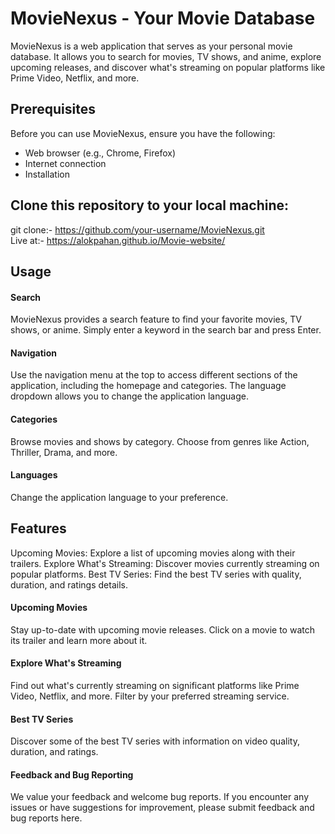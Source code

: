 # MovieNexus - Your Movie Database

MovieNexus is a web application that serves as your personal movie database. It allows you to search for movies, TV shows, and anime, explore upcoming releases, and discover what's streaming on popular platforms like Prime Video, Netflix, and more. 

## Prerequisites
Before you can use MovieNexus, ensure you have the following:
- Web browser (e.g., Chrome, Firefox)
- Internet connection
- Installation

## Clone this repository to your local machine:

git clone:- https://github.com/your-username/MovieNexus.git <br>
Live at:- https://alokpahan.github.io/Movie-website/
## Usage

#### Search
MovieNexus provides a search feature to find your favorite movies, TV shows, or anime. Simply enter a keyword in the search bar and press Enter.

#### Navigation
Use the navigation menu at the top to access different sections of the application, including the homepage and categories.
The language dropdown allows you to change the application language.

#### Categories
Browse movies and shows by category. Choose from genres like Action, Thriller, Drama, and more.

#### Languages
Change the application language to your preference.

## Features
Upcoming Movies: Explore a list of upcoming movies along with their trailers.
Explore What's Streaming: Discover movies currently streaming on popular platforms.
Best TV Series: Find the best TV series with quality, duration, and ratings details.

#### Upcoming Movies
Stay up-to-date with upcoming movie releases. Click on a movie to watch its trailer and learn more about it.

#### Explore What's Streaming
Find out what's currently streaming on significant platforms like Prime Video, Netflix, and more. Filter by your preferred streaming service.

#### Best TV Series
Discover some of the best TV series with information on video quality, duration, and ratings.

#### Feedback and Bug Reporting
We value your feedback and welcome bug reports. If you encounter any issues or have suggestions for improvement, please submit feedback and bug reports here.









